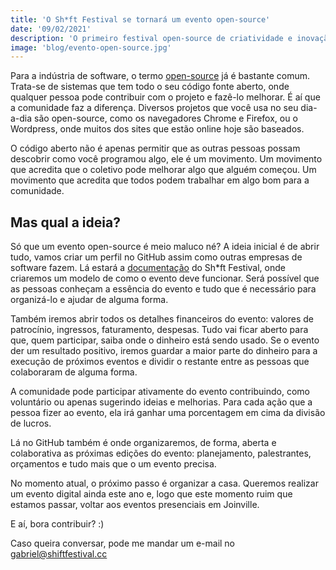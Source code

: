 ```yaml
---
title: 'O Sh*ft Festival se tornará um evento open-source'
date: '09/02/2021'
description: 'O primeiro festival open-source de criatividade e inovação é um projeto aberto, onde qualquer um pode participar e contribuir.'
image: 'blog/evento-open-source.jpg'
---
```


Para a indústria de software, o termo [open-source](https://pt.wikipedia.org/wiki/C%C3%B3digo_aberto) já é bastante comum. Trata-se de sistemas que tem todo o seu código fonte aberto, onde qualquer pessoa pode contribuir com o projeto e fazê-lo melhorar. É aí que a comunidade faz a diferença. Diversos projetos que você usa no seu dia-a-dia são open-source, como os navegadores Chrome e Firefox, ou o Wordpress, onde muitos dos sites que estão online hoje são baseados.

O código aberto não é apenas permitir que as outras pessoas possam descobrir como você programou algo, ele é um movimento. Um movimento que acredita que o coletivo pode melhorar algo que alguém começou. Um movimento que acredita que todos podem trabalhar em algo bom para a comunidade.

## Mas qual a ideia?

Só que um evento open-source é meio maluco né? A ideia inicial é de abrir tudo, vamos criar um perfil no GitHub assim como outras empresas de software fazem. Lá estará a [documentação](https://github.com/shift-festival) do Sh*ft Festival, onde criaremos um modelo de como o evento deve funcionar. Será possível que as pessoas conheçam a essência do evento e tudo que é necessário para organizá-lo e ajudar de alguma forma. 

Também iremos abrir todos os detalhes financeiros do evento: valores de patrocínio, ingressos, faturamento, despesas. Tudo vai ficar aberto para que, quem participar, saiba onde o dinheiro está sendo usado. Se o evento der um resultado positivo, iremos guardar a maior parte do dinheiro para a execução de próximos eventos e dividir o restante entre as pessoas que colaboraram de alguma forma.

A comunidade pode participar ativamente do evento contribuindo, como voluntário ou apenas sugerindo ideias e melhorias. Para cada ação que a pessoa fizer ao evento, ela irá ganhar uma porcentagem em cima da divisão de lucros.

Lá no GitHub também é onde organizaremos, de forma, aberta e colaborativa as próximas edições do evento: planejamento, palestrantes, orçamentos e tudo mais que o um evento precisa.

No momento atual, o próximo passo é organizar a casa. Queremos realizar um evento digital ainda este ano e, logo que este momento ruim que estamos passar, voltar aos eventos presenciais em Joinville.

E aí, bora contribuir? :)

Caso queira conversar, pode me mandar um e-mail no [gabriel@shiftfestival.cc](mailto:gabriel@shiftfestival.cc)